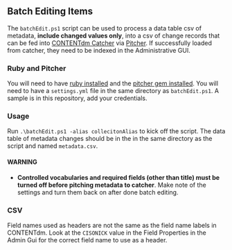 ## Batch Editing Items
The `batchEdit.ps1` script can be used to process a data table csv of metadata, **include changed values only**, into a csv of change records that can be fed into [CONTENTdm Catcher](https://www.oclc.org/support/services/contentdm/help/add-ons-help/contentdm-catcher.en.html) via [Pitcher](https://github.com/little9/pitcher). If successfully loaded from catcher, they need to be indexed in the Administrative GUI.

### Ruby and Pitcher
You will need to have [ruby installed](https://rubyinstaller.org/downloads/) and the [pitcher gem installed](https://github.com/little9/pitcher). You will need to have a `settings.yml` file in the same directory as `batchEdit.ps1`. A sample is in this repository, add your credentials.

### Usage
Run `.\batchEdit.ps1 -alias collecitonAlias` to kick off the script. The data table of metadata changes should be in the in the same directory as the script and named `metadata.csv`.

#### WARNING
  * **Controlled vocabularies and required fields (other than title) must be turned off before pitching metadata to catcher**. Make note of the settings and turn them back on after done batch editing.

### CSV
Field names used as headers are not the same as the field name labels in CONTENTdm. Look at the `CISONICK` value in the Field Properties in the Admin Gui for the correct field name to use as a header.